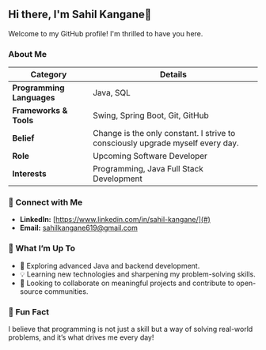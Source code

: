 ## Hi there, I'm Sahil Kangane👋

Welcome to my GitHub profile! I'm thrilled to have you here.

### About Me

| **Category**             | **Details**                                      |
|--------------------------|--------------------------------------------------|
| **Programming Languages**| Java, SQL                                       |
| **Frameworks & Tools**   | Swing, Spring Boot, Git, GitHub                 |
| **Belief**               | Change is the only constant. I strive to consciously upgrade myself every day. |
| **Role**                 | Upcoming Software Developer                     |
| **Interests**            | Programming, Java Full Stack Development        |

### 🔖 Connect with Me

- **LinkedIn:** [https://www.linkedin.com/in/sahil-kangane/](#)
- **Email:** [sahilkangane619@gmail.com](#)

### 🚀 What I’m Up To

- 🔗 Exploring advanced Java and backend development.
- 💡 Learning new technologies and sharpening my problem-solving skills.
- 🔎 Looking to collaborate on meaningful projects and contribute to open-source communities.

### 🙌 Fun Fact
I believe that programming is not just a skill but a way of solving real-world problems, and it’s what drives me every day!
